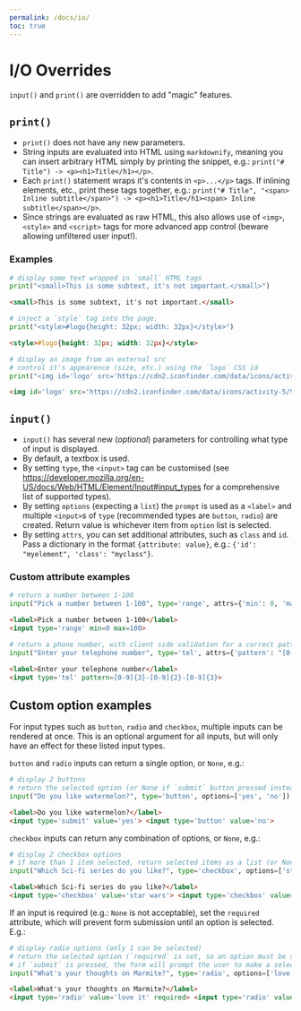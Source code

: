 ```yaml
---
permalink: /docs/io/
toc: true
---
```


# I/O Overrides
`input()` and `print()` are overridden to add "magic" features.

## `print()`

* `print()` does not have any new parameters.
* String inputs are evaluated into HTML using `markdownify`, meaning you can insert arbitrary HTML simply by printing the snippet, e.g.: `print("# Title") -> <p><h1>Title</h1></p>`.
* Each `print()` statement wraps it's contents in `<p>...</p>` tags. If inlining elements, etc., print these tags together, e.g.: `print("# Title", "<span> Inline subtitle</span>") -> <p><h1>Title</h1><span> Inline subtitle</span></p>`.
* Since strings are evaluated as raw HTML, this also allows use of `<img>`, `<style>` and `<script>` tags for more advanced app control (beware allowing unfiltered user input!).

### Examples
```python
# display some text wrapped in `small` HTML tags
print("<small>This is some subtext, it's not important.</small>")
```

```html
<small>This is some subtext, it's not important.</small>
```

```python
# inject a `style` tag into the page.
print("<style>#logo{height: 32px; width: 32px}</style>")
```

```html
<style>#logo{height: 32px; width: 32px}</style>
```

```python
# display an image from an external src
# control it's appearence (size, etc.) using the `logo` CSS id
print("<img id='logo' src='https://cdn2.iconfinder.com/data/icons/activity-5/50/1F3A8-artist-palette-1024.png'>")
```

```html
<img id='logo' src='https://cdn2.iconfinder.com/data/icons/activity-5/50/1F3A8-artist-palette-1024.png'>
```

## `input()`

* `input()` has several new (_optional_) parameters for controlling what type of input is displayed.
* By default, a textbox is used.
* By setting `type`, the `<input>` tag can be customised (see https://developer.mozilla.org/en-US/docs/Web/HTML/Element/Input#input_types for a comprehensive list of supported types).
* By setting `options` (expecting a `list`) the `prompt` is used as a `<label>` and multiple `<input>`s of `type` (recommended types are `button`, `radio`) are created. Return value is whichever item from `option` list is selected. 
* By setting `attrs`, you can set additional attributes, such as `class` and `id`. Pass a dictionary in the format `{attribute: value}`, e.g.: `{'id': "myelement", 'class': "myclass"}`.

### Custom attribute examples
```python
# return a number between 1-100
input("Pick a number between 1-100", type='range', attrs={'min': 0, 'max': 100})
```

```html
<label>Pick a number between 1-100</label>
<input type='range' min=0 max=100>
```

```python
# return a phone number, with client side validation for a correct pattern
input("Enter your telephone number", type='tel', attrs={'pattern': "[0-9]{3}-[0-9]{2}-[0-9]{3}"})
```

```html
<label>Enter your telephone number</label>
<input type='tel' pattern=[0-9]{3}-[0-9]{2}-[0-9]{3}>
```

## Custom option examples
For input types such as `button`, `radio` and `checkbox`, multiple inputs can be rendered at once. This is an optional argument for all inputs, but will only have an effect for these listed input types.

`button` and `radio` inputs can return a single option, or `None`, e.g.:
```python
# display 2 buttons
# return the selected option (or None if `submit` button pressed instead)
input("Do you like watermelon?", type='button', options=['yes', 'no'])
```

```html
<label>Do you like watermelon?</label>
<input type='submit' value='yes'> <input type='button' value='no'>
```

`checkbox` inputs can return any combination of options, or `None`, e.g.:
```python
# display 2 checkbox options
# if more than 1 item selected, return selected items as a list (or None if `submit` button pressed instead)
input("Which Sci-fi series do you like?", type='checkbox', options=['star wars', 'star trek'])
```

```html
<label>Which Sci-fi series do you like?</label>
<input type='checkbox' value='star wars'> <input type='checkbox' value='star trek'>
```

If an input is required (e.g.: `None` is not acceptable), set the `required` attribute, which will prevent form submission until an option is selected. E.g.:
```python
# display radio options (only 1 can be selected)
# return the selected option (`required` is set, so an option must be selected)
# if `submit` is pressed, the form will prompt the user to make a selection before being allowed to submit
input("What's your thoughts on Marmite?", type='radio', options=['love it', 'hate it'], attrs={'required': True})
```

```html
<label>What's your thoughts on Marmite?</label>
<input type='radio' value='love it' required> <input type='radio' value='hate it' required>
```
